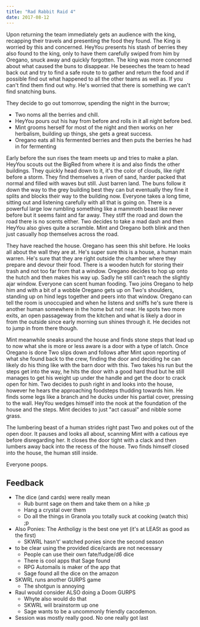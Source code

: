 ```yaml
---
title: "Rad Rabbit Raid 4"
date: 2017-08-12
---
```


Upon returning the team immediately gets an audience with the king, recapping their travels and presenting the food they found. The King is worried by this and concerned. HeyYou presents his stash of berries they also found to the king, only to have them carefully swiped from him by Oregano, snuck away and quickly forgotten. The king was more concerned about what caused the buns to disappear. He beseeches the team to head back out and try to find a safe route to to gather and return the food and if possible find out what happened to all the other teams as well as. If you can't find them find out why. He's worried that there is something we can't find snatching buns.

They decide to go out tomorrow, spending the night in the burrow;

- Two noms all the berries and chill.
- HeyYou pours out his hay from before and rolls in it all night before bed.
- Mint grooms herself for most of the night and then works on her herbalism, building up things, she gets a great success.
- Oregano eats all his fermented berries and then puts the berries he had in for fermenting

Early before the sun rises the team meets up and tries to make a plan. HeyYou scouts out the BigRed from where it is and also finds the other buildings. They quickly head down to it, it's the color of clouds, like right before a storm. They find themselves a riven of sand, harder packed that normal and filled with waves but still. Just barren land. The buns follow it down the way to the grey building best they can but eventually they fine it splits and blocks their way to the building now. Everyone takes a long time, sitting out and listening carefully with all that is going on. There is a powerful large low rumbling something like a mammoth beast like never before but it seems faint and far away. They stiff the road and down the road there is no scents either. Two decides to take a mad dash and then HeyYou also gives quite a scramble. Mint and Oregano both blink and then just casually hop themselves across the road.

They have reached the house. Oregano has seen this shit before. He looks all about the wall they are at. He's super sure this is a house, a human main warren. He's sure that they are right outside the chamber where they prepare and devour their food. There is a wooden hutch for storing their trash and not too far from that a window. Oregano decides to hop up onto the hutch and then makes his way up. Sadly he still can't reach the slightly ajar window. Everyone can scent human fooding. Two joins Oregano to help him and with a bit of a wobble Oregano gets up on Two's shoulders, standing up on hind legs together and peers into that window. Oregano can tell the room is unoccupied and when he listens and sniffs he's sure there is another human somewhere in the home but not near. He spots two more exits, an open passageway from the kitchen and what is likely a door in from the outside since early morning sun shines through it. He decides not to jump in from there though.

Mint meanwhile sneaks around the house and finds stone steps that lead up to now what she is more or less aware is a door with a type of latch. Once Oregano is done Two slips down and follows after Mint upon reporting of what she found back to the crew, finding the door and deciding he can likely do his thing like with the barn door with this. Two takes his run but the steps get into the way, he hits the door with a good hard thud but he still manages to get his weight up under the handle and get the door to crack open for him. Two decides to push right in and looks into the house, however he hears the approaching foodsteps thudding towards him. He finds some legs like a branch and he ducks under his partial cover, pressing to the wall. HeyYou wedges himself into the nook at the foundation of the house and the steps. Mint decides to just "act casual" and nibble some grass.

The lumbering beast of a human strides right past Two and pokes out of the open door. It pauses and looks all about, scanning Mint with a catious eye before disregarding her. It closes the door tight with a clack and then lumbers away back into the recess of the house. Two finds himself closed into the house, the human still inside.

Everyone poops.

## Feedback

- The dice (and cards) were really mean
  - Rub burnt sage on them and take them on a hike ;p
  - Hang a crystal over them
  - Do all the things in Granola you totally suck at cooking (watch this) ;p
- Also Ponies: The Antholigy is the best one yet (it's at LEASt as good as the first)
  - SKWRL hasn't' watched ponies since the second season
- to be clear using the provided dice/cards are not necessary
  - People can use their own fate/fudge/d6 dice
  - There is cool apps that Sage found
  - RPG Automails is maker of the app that
  - Sage found all the dice on the amazon
- SKWRL runs another GURPS game
  - The shotgun is annoying
- Raul would consider ALSO doing a Doom GURPS
  - Whyte also would do that
  - SKWRL will brainstorm up one
  - Sage wants to be a uncommonly friendly cacodemon.
- Session was mostly really good. No one really got last
